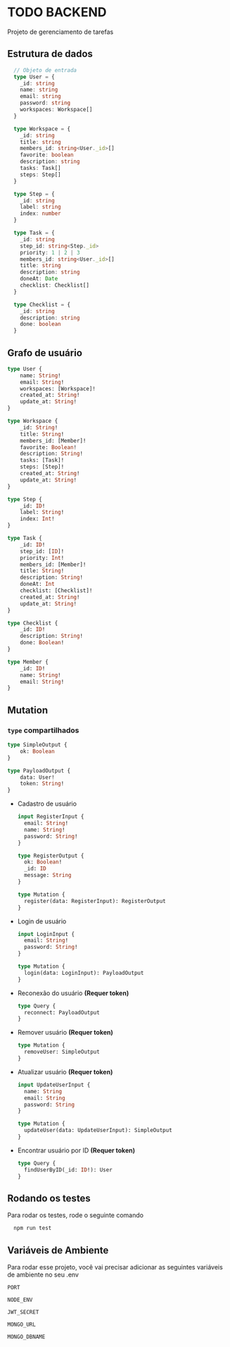 # TODO BACKEND

Projeto de gerenciamento de tarefas

## Estrutura de dados

```typescript
  // Objeto de entrada
  type User = {
    _id: string
    name: string
    email: string
    password: string
    workspaces: Workspace[]
  }

  type Workspace = {
    _id: string
    title: string
    members_id: string<User._id>[]
    favorite: boolean
    description: string
    tasks: Task[]
    steps: Step[]
  }

  type Step = {
    _id: string
    label: string
    index: number
  }

  type Task = {
    _id: string
    step_id: string<Step._id>
    priority: 1 | 2 | 3
    members_id: string<User._id>[]
    title: string
    description: string
    doneAt: Date
    checklist: Checklist[]
  }

  type Checklist = {
    _id: string
    description: string
    done: boolean
  }
```

## Grafo de usuário

```graphql
type User {
	name: String!
	email: String!
	workspaces: [Workspace]!
	created_at: String!
	update_at: String!
}

type Workspace {
	_id: String!
	title: String!
	members_id: [Member]!
	favorite: Boolean!
	description: String!
	tasks: [Task]!
	steps: [Step]!
	created_at: String!
	update_at: String!
}

type Step {
	_id: ID!
	label: String!
	index: Int!
}

type Task {
	_id: ID!
	step_id: [ID]!
	priority: Int!
	members_id: [Member]!
	title: String!
	description: String!
	doneAt: Int
	checklist: [Checklist]!
	created_at: String!
	update_at: String!
}

type Checklist {
	_id: ID!
	description: String!
	done: Boolean!
}

type Member {
	_id: ID!
	name: String!
	email: String!
}
```

## Mutation

### `type` compartilhados

```graphql
type SimpleOutput {
	ok: Boolean
}

type PayloadOutput {
	data: User!
	token: String!
}
```

- Cadastro de usuário

  ```graphql
  input RegisterInput {
  	email: String!
  	name: String!
  	password: String!
  }

  type RegisterOutput {
  	ok: Boolean!
  	_id: ID
  	message: String
  }

  type Mutation {
  	register(data: RegisterInput): RegisterOutput
  }
  ```

- Login de usuário

  ```graphql
  input LoginInput {
  	email: String!
  	password: String!
  }

  type Mutation {
  	login(data: LoginInput): PayloadOutput
  }
  ```

- Reconexão do usuário **(Requer token)**

  ```graphql
  type Query {
  	reconnect: PayloadOutput
  }
  ```

- Remover usuário **(Requer token)**

  ```graphql
  type Mutation {
  	removeUser: SimpleOutput
  }
  ```

- Atualizar usuário **(Requer token)**

  ```graphql
  input UpdateUserInput {
  	name: String
  	email: String
  	password: String
  }

  type Mutation {
  	updateUser(data: UpdateUserInput): SimpleOutput
  }
  ```

- Encontrar usuário por ID **(Requer token)**

  ```graphql
  type Query {
  	findUserByID(_id: ID!): User
  }
  ```

## Rodando os testes

Para rodar os testes, rode o seguinte comando

```bash
  npm run test
```

## Variáveis de Ambiente

Para rodar esse projeto, você vai precisar adicionar as seguintes variáveis de ambiente no seu .env

`PORT`

`NODE_ENV`

`JWT_SECRET`

`MONGO_URL`

`MONGO_DBNAME`
